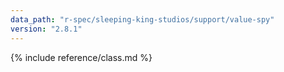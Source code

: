 ```yaml
---
data_path: "r-spec/sleeping-king-studios/support/value-spy"
version: "2.8.1"
---
```


{% include reference/class.md %}
